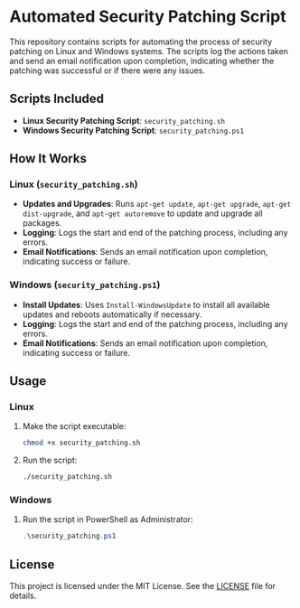 # Automated Security Patching Script

This repository contains scripts for automating the process of security patching on Linux and Windows systems. The scripts log the actions taken and send an email notification upon completion, indicating whether the patching was successful or if there were any issues.

## Scripts Included

- **Linux Security Patching Script**: `security_patching.sh`
- **Windows Security Patching Script**: `security_patching.ps1`

## How It Works

### Linux (`security_patching.sh`)

- **Updates and Upgrades**: Runs `apt-get update`, `apt-get upgrade`, `apt-get dist-upgrade`, and `apt-get autoremove` to update and upgrade all packages.
- **Logging**: Logs the start and end of the patching process, including any errors.
- **Email Notifications**: Sends an email notification upon completion, indicating success or failure.

### Windows (`security_patching.ps1`)

- **Install Updates**: Uses `Install-WindowsUpdate` to install all available updates and reboots automatically if necessary.
- **Logging**: Logs the start and end of the patching process, including any errors.
- **Email Notifications**: Sends an email notification upon completion, indicating success or failure.

## Usage

### Linux

1. Make the script executable:
    ```bash
    chmod +x security_patching.sh
    ```
2. Run the script:
    ```bash
    ./security_patching.sh
    ```

### Windows

1. Run the script in PowerShell as Administrator:
    ```powershell
    .\security_patching.ps1
    ```

## License

This project is licensed under the MIT License. See the [LICENSE](LICENSE) file for details.
